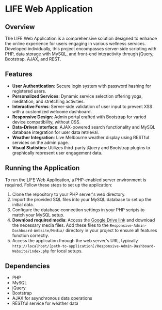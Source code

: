 # LIFE Web Application

## Overview
The LIFE Web Application is a comprehensive solution designed to enhance the online experience for users engaging in various wellness services. Developed individually, this project encompasses server-side scripting with PHP, data storage with MySQL, and front-end interactivity through jQuery, Bootstrap, AJAX, and REST.

## Features
- **User Authentication**: Secure login system with password hashing for registered users.
- **Personalized Services**: Dynamic service selection offering yoga, meditation, and stretching activities.
- **Interactive Forms**: Server-side validation of user input to prevent XSS with a customized welcome dashboard.
- **Responsive Design**: Admin portal crafted with Bootstrap for varied device compatibility, without CSS.
- **Data-Driven Interface**: AJAX-powered search functionality and MySQL database integration for user data retrieval.
- **Weather Integration**: Live Melbourne weather display using RESTful services on the admin page.
- **Visual Statistics**: Utilizes third-party jQuery and Bootstrap plugins to graphically represent user engagement data.

## Running the Application
To run the LIFE Web Application, a PHP-enabled server environment is required. Follow these steps to set up the application:

1. Clone the repository to your PHP server's web directory.
2. Import the provided SQL files into your MySQL database to set up the initial data.
3. Configure the database connection settings in your PHP scripts to match your MySQL setup.
4. **Download required media**: Access the [Google Drive link](https://drive.google.com/drive/folders/1poUMqdnB-cb47tIkBgmzeko1O9Eee5eb?usp=sharing) and download the necessary media files. Add these files to the `Responsive-Admin-Dashboard-Website/Media/` directory in your project to ensure all features function correctly.
5. Access the application through the web server's URL, typically `http://localhost/[path-to-application]/Responsive-Admin-Dashboard-Website/index.php` for local setups.

## Dependencies
- PHP
- MySQL
- jQuery
- Bootstrap
- AJAX for asynchronous data operations
- RESTful service for weather data

